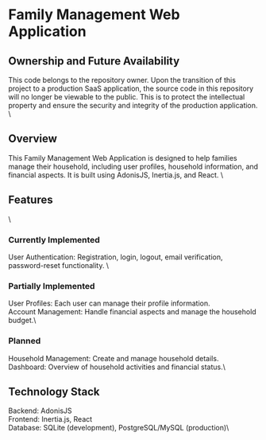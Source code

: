 # Family Management Web Application

## Ownership and Future Availability
This code belongs to the repository owner. Upon the transition of this project to a production SaaS application, the source code in this repository will no longer be viewable to the public. This is to protect the intellectual property and ensure the security and integrity of the production application.
\
## Overview
This Family Management Web Application is designed to help families manage their household, including user profiles, household information, and financial aspects. It is built using AdonisJS, Inertia.js, and React.
\
## Features
\
### Currently Implemented
User Authentication: Registration, login, logout, email verification, password-reset functionality.
\
### Partially Implemented
User Profiles: Each user can manage their profile information.\
Account Management: Handle financial aspects and manage the household budget.\

### Planned
Household Management: Create and manage household details.\
Dashboard: Overview of household activities and financial status.\

## Technology Stack
Backend: AdonisJS\
Frontend: Inertia.js, React\
Database: SQLite (development), PostgreSQL/MySQL (production)\
